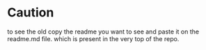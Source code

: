 # Caution

to see the old copy the readme you want to see and paste it on the readme.md file. which is present in the very top of the repo.